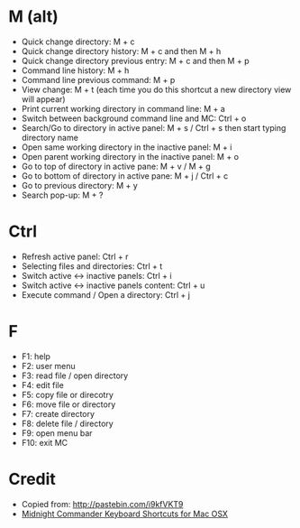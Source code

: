# M (alt)

- Quick change directory: M + c
- Quick change directory history: M + c and then M + h
- Quick change directory previous entry: M + c and then M + p
- Command line history: M + h
- Command line previous command: M + p
- View change: M + t (each time you do this shortcut a new directory view will appear)
- Print current working directory in command line: M + a
- Switch between background command line and MC: Ctrl + o
- Search/Go to directory in active panel: M + s / Ctrl + s then start typing directory name
- Open same working directory in the inactive panel: M + i
- Open parent working directory in the inactive panel: M + o
- Go to top of directory in active pane: M + v / M + g
- Go to bottom of directory in active pane: M + j / Ctrl + c
- Go to previous directory: M + y
- Search pop-up: M + ?

# Ctrl

- Refresh active panel: Ctrl + r
- Selecting files and directories: Ctrl + t
- Switch active <-> inactive panels: Ctrl + i
- Switch active <-> inactive panels content: Ctrl + u
- Execute command / Open a directory: Ctrl + j

# F

- F1: help
- F2: user menu
- F3: read file / open directory
- F4: edit file
- F5: copy file or direcotry
- F6: move file or directory
- F7: create directory
- F8: delete file / directory
- F9: open menu bar
- F10: exit MC

# Credit

- Copied from: http://pastebin.com/i9kfVKT9
- [Midnight Commander Keyboard Shortcuts for Mac OSX](https://gist.github.com/sgergely/3793166)

